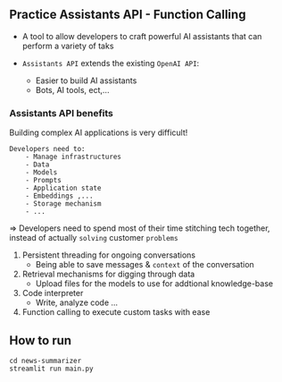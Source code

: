 ## Practice Assistants API - Function Calling

- A tool to allow developers to craft powerful AI assistants that can perform a variety of taks

- `Assistants API` extends the existing `OpenAI API`:
  - Easier to build AI assistants
  - Bots, AI tools, ect,...

### Assistants API benefits

Building complex AI applications is very difficult!

    Developers need to:
        - Manage infrastructures
        - Data
        - Models
        - Prompts
        - Application state
        - Embeddings ,...
        - Storage mechanism
        - ...

=> Developers need to spend most of their time stitching tech together, instead of actually `solving` customer `problems`

1. Persistent threading for ongoing conversations
   - Being able to save messages & `context` of the conversation
2. Retrieval mechanisms for digging through data
   - Upload files for the models to use for addtional knowledge-base
3. Code interpreter
   - Write, analyze code ...
4. Function calling to execute custom tasks with ease


## How to run
```
cd news-summarizer
streamlit run main.py
```
